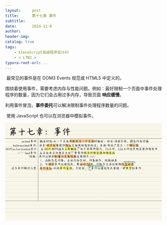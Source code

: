 ```yaml
---
layout:     post
title:      第十七章 事件
subtitle:  
date:       2024-11-6
author:     
header-img: 
catalog: true
tags:
    - 《JavaScript高级程序设计4》
    - < LTN1 >
typora-root-url: ..
---
```




​	最常见的事件是在 DOM3 Events 规范或 HTML5 中定义的。

​	围绕着使用事件，需要考虑内存与性能问题。例如：最好限制一个页面中事件处理程序的数量，因为它们会占用过多内存，导致页面 **响应缓慢**。

​	利用事件冒泡，**事件委托**可以解决限制事件处理程序数量的问题。

​	使用 JavaScript 也可以在浏览器中模拟事件。

![《红宝书》-32](/../img/assets_2023/《红宝书》-32.jpg)
